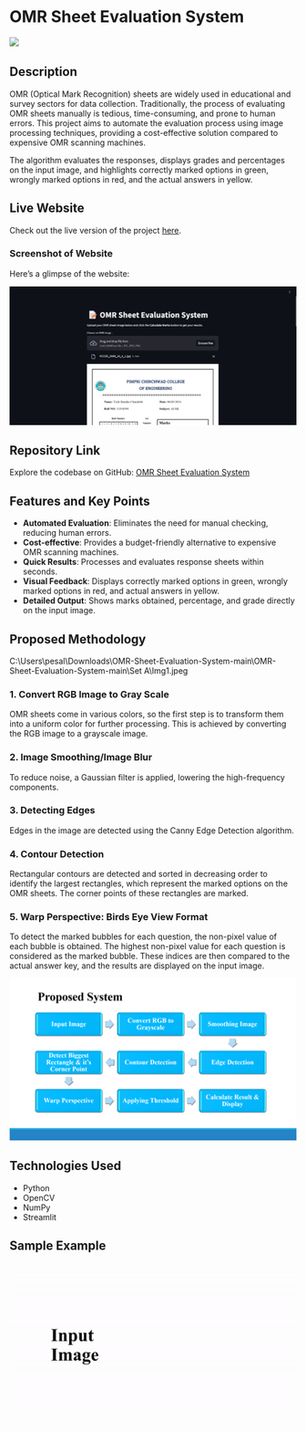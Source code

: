# OMR Sheet Evaluation System

![](https://visitor-badge.laobi.icu/badge?page_id=yashchinchole/OMR-Sheet-Evaluation-System)

## Description

OMR (Optical Mark Recognition) sheets are widely used in educational and survey sectors for data collection. Traditionally, the process of evaluating OMR sheets manually is tedious, time-consuming, and prone to human errors. This project aims to automate the evaluation process using image processing techniques, providing a cost-effective solution compared to expensive OMR scanning machines.

The algorithm evaluates the responses, displays grades and percentages on the input image, and highlights correctly marked options in green, wrongly marked options in red, and the actual answers in yellow.

## Live Website

Check out the live version of the project [here](https://omr-sheet-evaluation-system.onrender.com/).

### Screenshot of Website

Here’s a glimpse of the website:

![Website Screenshot](./assets/Website/home.png)

## Repository Link

Explore the codebase on GitHub: [OMR Sheet Evaluation System](https://github.com/Pallavipesalavari/PALLAVI-PESALAVARI-Automated-OMR-Evaluation-Scoring-System.git)

## Features and Key Points

- **Automated Evaluation**: Eliminates the need for manual checking, reducing human errors.
- **Cost-effective**: Provides a budget-friendly alternative to expensive OMR scanning machines.
- **Quick Results**: Processes and evaluates response sheets within seconds.
- **Visual Feedback**: Displays correctly marked options in green, wrongly marked options in red, and actual answers in yellow.
- **Detailed Output**: Shows marks obtained, percentage, and grade directly on the input image.

## Proposed Methodology

C:\Users\pesal\Downloads\OMR-Sheet-Evaluation-System-main\OMR-Sheet-Evaluation-System-main\Set A\Img1.jpeg

### 1. Convert RGB Image to Gray Scale

OMR sheets come in various colors, so the first step is to transform them into a uniform color for further processing. This is achieved by converting the RGB image to a grayscale image.

### 2. Image Smoothing/Image Blur

To reduce noise, a Gaussian filter is applied, lowering the high-frequency components.

### 3. Detecting Edges

Edges in the image are detected using the Canny Edge Detection algorithm.

### 4. Contour Detection

Rectangular contours are detected and sorted in decreasing order to identify the largest rectangles, which represent the marked options on the OMR sheets. The corner points of these rectangles are marked.

### 5. Warp Perspective: Birds Eye View Format

To detect the marked bubbles for each question, the non-pixel value of each bubble is obtained. The highest non-pixel value for each question is considered as the marked bubble. These indices are then compared to the actual answer key, and the results are displayed on the input image.

![Proposed Methodology Image 2](./assets/PPT/2.png)

## Technologies Used

- Python
- OpenCV
- NumPy
- Streamlit

## Sample Example

![OMR Example](./assets/PPT/gif.gif)
